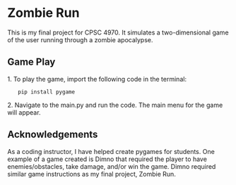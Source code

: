 <!DOCTYPE html>
<html lang="en">

<body>

<h1>Zombie Run</h1>

<p>This is my final project for CPSC 4970. It simulates a two-dimensional game 
of the user running through a zombie apocalypse.</p>

<h2>Game Play</h2>

<p>1. To play the game, import the following code in the terminal:</p>
<ol>
    <pre><code>pip install pygame</code></pre>
</ol>

<p>2. Navigate to the main.py and run the code. The main menu for the game will appear.</p>

<h2>Acknowledgements</h2>

<p>As a coding instructor, I have helped create pygames for students. 
One example of a game created is Dimno that required the player to
have enemies/obstacles, take damage, and/or win the game. Dimno required similar 
game instructions as my final project, Zombie Run.</p>

</body>
</html>
